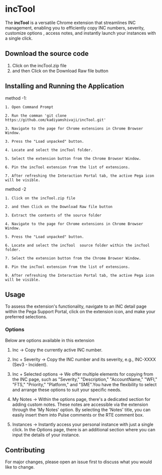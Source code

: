 # incTool

The **incTool** is a versatile Chrome extension that streamlines INC management, enabling you to efficiently copy INC numbers, severity, customize options , access notes, and instantly launch your instances with a single click.

## Download the source code
1. Click on the incTool.zip file
2. and then Click on the Download Raw file button 

## Installing and Running the Application
method -1:
```
1. Open Command Prompt

2. Run the comman 'git clone https://github.com/kadiyamshivaji/incTool.git'

3. Navigate to the page for Chrome extensions in Chrome Browser Window. 

3. Press the "Load unpacked" button. 

4. Locate and select the incTool folder. 

5. Select the extension button from the Chrome Browser Window. 

6. Pin the incTool extension from the list of extensions. 

7. After refreshing the Interaction Portal tab, the active Pega icon will be visible.
```
method -2
```
1. Click on the incTool.zip file

2. and then Click on the Download Raw file button

3. Extract the contents of the source folder 

4. Navigate to the page for Chrome extensions in Chrome Browser Window. 

5. Press the "Load unpacked" button. 

6. Locate and select the incTool  source folder within the incTool folder. 

7. Select the extension button from the Chrome Browser Window. 

8. Pin the incTool extension from the list of extensions. 

9. After refreshing the Interaction Portal tab, the active Pega icon will be visible.
```
## Usage

To assess the extension's functionality, navigate to an INC detail page within the Pega Support Portal, click on the extension icon, and make your preferred selections.

### Options
Below are options available in this extension

1. Inc -> Copy the currently active INC number.

2. Inc + Severity -> Copy the INC number and its severity, e.g., INC-XXXX (Sev3 - Incident).

3. Inc + Selected options -> We offer multiple elements for copying from the INC page, such as  "Severity," "Description," "AccountName," "WFI," "FTS," "Priority," "Platform," and "SME".You have the flexibility to select and arrange these options to suit your specific needs.

4. My Notes -> Within the options page, there's a dedicated section for adding custom notes. These notes are accessible via the extension through the 'My Notes' option. By selecting the 'Notes' title, you can easily insert them into Pulse comments or the RTE comment box.

5. Instances -> Instantly access your personal instance with just a single click. In the Options page, there is an additional section where you can input the details of your instance.


## Contributing

For major changes, please open an issue first
to discuss what you would like to change.
